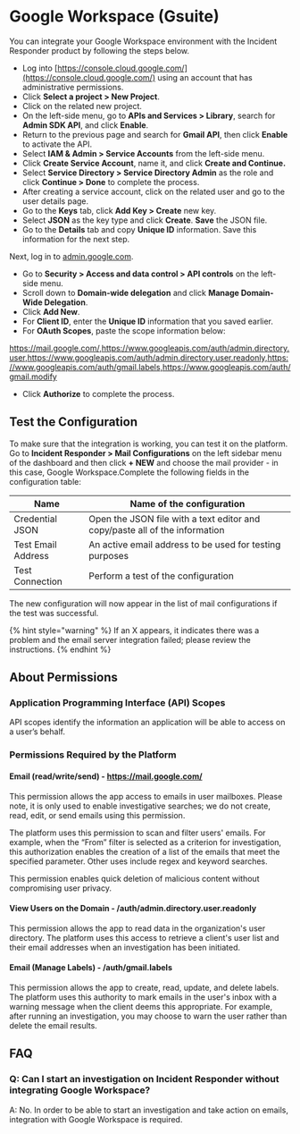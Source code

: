 # Google Workspace (Gsuite)

You can integrate your Google Workspace environment with the Incident Responder product by following the steps below.

* Log into [https://console.cloud.google.com/](https://console.cloud.google.com/) using an account that has administrative permissions.
* Click **Select a project > New Project**.
* Click on the related new project.
* On the left-side menu, go to **APIs and Services > Library**, search for **Admin SDK API**, and click **Enable**.
* Return to the previous page and search for **Gmail API**, then click **Enable** to activate the API.
* Select **IAM & Admin > Service Accounts** from the left-side menu.
* Click **Create Service Account**, name it, and click **Create and Continue.**
* Select **Service Directory > Service Directory Admin** as the role and click **Continue > Done** to complete the process.
* After creating a service account, click on the related user and go to the user details page.
* Go to the **Keys** tab, click **Add Key > Create** new key.
* Select **JSON** as the key type and click **Create**. **Save** the JSON file.
* Go to the **Details** tab and copy **Unique ID** information. Save this information for the next step.

Next, log in to [admin.google.com](https://admin.google.com/).

* Go to **Security > Access and data control > API controls** on the left-side menu.
* Scroll down to **Domain-wide delegation** and click **Manage Domain-Wide Delegation**.
* Click **Add New**.
* For **Client ID**, enter the **Unique ID** information that you saved earlier.
* For **OAuth Scopes**, paste the scope information below:

https://mail.google.com/,https://www.googleapis.com/auth/admin.directory.user,https://www.googleapis.com/auth/admin.directory.user.readonly,https://www.googleapis.com/auth/gmail.labels,https://www.googleapis.com/auth/gmail.modify

* Click **Authorize** to complete the process.

## Test the Configuration <a href="#test-the-configuration" id="test-the-configuration"></a>

To make sure that the integration is working, you can test it on the platform. Go to **Incident Responder > Mail Configurations** on the left sidebar menu of the dashboard and then click **+ NEW** and choose the mail provider - in this case, Google Workspace.Complete the following fields in the configuration table:

| Name               | Name of the configuration                                                   |
| ------------------ | --------------------------------------------------------------------------- |
| Credential JSON    | Open the JSON file with a text editor and copy/paste all of the information |
| Test Email Address | An active email address to be used for testing purposes                     |
| Test Connection    | Perform a test of the configuration                                         |

The new configuration will now appear in the list of mail configurations if the test was successful.

{% hint style="warning" %}
If an X appears, it indicates there was a problem and the email server integration failed; please review the instructions.
{% endhint %}

## About Permissions

### Application Programming Interface (API) Scopes

API scopes identify the information an application will be able to access on a user’s behalf.

### Permissions Required by the Platform

#### Email (read/write/send) - https://mail.google.com/

This permission allows the app access to emails in user mailboxes. Please note, it is only used to enable investigative searches; we do not create, read, edit, or send emails using this permission.

The platform uses this permission to scan and filter users' emails. For example, when the “From” filter is selected as a criterion for investigation, this authorization enables the creation of a list of the emails that meet the specified parameter. Other uses include regex and keyword searches.

This permission enables quick deletion of malicious content without compromising user privacy.

#### View Users on the Domain - /auth/admin.directory.user.readonly

This permission allows the app to read data in the organization's user directory. The platform uses this access to retrieve a client's user list and their email addresses when an investigation has been initiated.

#### Email (Manage Labels) - /auth/gmail.labels

This permission allows the app to create, read, update, and delete labels. The platform uses this authority to mark emails in the user's inbox with a warning message when the client deems this appropriate. For example, after running an investigation, you may choose to warn the user rather than delete the email results.

## FAQ

### Q: Can I start an investigation on Incident Responder without integrating Google Workspace?

A: No. In order to be able to start an investigation and take action on emails, integration with Google Workspace is required.

